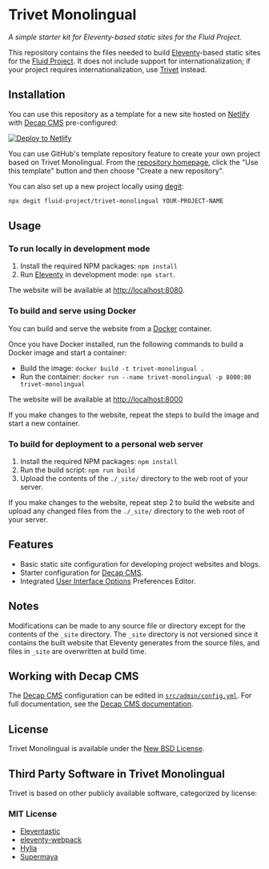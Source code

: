 # Trivet Monolingual

_A simple starter kit for Eleventy-based static sites for the Fluid Project._

This repository contains the files needed to build [Eleventy](http://11ty.dev/)-based static sites for the [Fluid Project](https://fluidproject.org).
It does not include support for internationalization; if your project requires internationalization, use [Trivet](https://github.com/fluid-project/trivet/)
instead.

## Installation

You can use this repository as a template for a new site hosted on [Netlify](https://netlify.com) with [Decap CMS](https://decapcms.org)
pre-configured:

[![Deploy to Netlify](https://www.netlify.com/img/deploy/button.svg)](https://app.netlify.com/start/deploy?repository=https://github.com/fluid-project/trivet-monolingual&stack=cms)

You can use GitHub's template repository feature to create your own project based on Trivet Monolingual. From the
[repository homepage](https://github.com/fluid-project/trivet-monolingual),
click the "Use this template" button and then choose "Create a new repository".

You can also set up a new project locally using [degit](https://www.npmjs.com/package/degit):

```bash
npx degit fluid-project/trivet-monolingual YOUR-PROJECT-NAME
```

## Usage

### To run locally in development mode

1. Install the required NPM packages: `npm install`
2. Run [Eleventy](http://11ty.dev) in development mode: `npm start`.

The website will be available at [http://localhost:8080](http://localhost:8080).

### To build and serve using Docker

You can build and serve the website from a [Docker](https://docs.docker.com/get-docker) container.

Once you have Docker installed, run the following commands to build a Docker image and start a container:

- Build the image: `docker build -t trivet-monolingual .`
- Run the container: `docker run --name trivet-monolingual -p 8000:80 trivet-monolingual`

The website will be available at [http://localhost:8000](http://localhost:8000)

If you make changes to the website, repeat the steps to build the image and start a new container.

### To build for deployment to a personal web server

1. Install the required NPM packages: `npm install`
2. Run the build script: `npm run build`
3. Upload the contents of the `./_site/` directory to the web root of your server.

If you make changes to the website, repeat step 2 to build the website and upload any changed files from the `./_site/`
directory to the web root of your server.

## Features

- Basic static site configuration for developing project websites and blogs.
- Starter configuration for [Decap CMS](https://decapcms.org/).
- Integrated [User Interface Options](https://docs.fluidproject.org/infusion/development/UserInterfaceOptionsAPI.html)
  Preferences Editor.

## Notes

Modifications can be made to any source file or directory except for the contents of the `_site` directory. The
`_site` directory is not versioned since it contains the built website that Eleventy generates from the source files,
and files in `_site` are overwritten at build time.

## Working with Decap CMS

The [Decap CMS](https://decapcms.org/) configuration can be edited in [`src/admin/config.yml`](src/admin/config.yml).
For full documentation, see the [Decap CMS documentation](https://decapcms.org/docs/).

## License

Trivet Monolingual is available under the [New BSD License](https://raw.githubusercontent.com/fluid-project/trivet-monolingual/master/LICENSE.md).

## Third Party Software in Trivet Monolingual

Trivet is based on other publicly available software, categorized by license:

### MIT License

- [Eleventastic](https://github.com/maxboeck/eleventastic)
- [eleventy-webpack](https://github.com/clenemt/eleventy-webpack)
- [Hylia](https://github.com/hankchizljaw/hylia)
- [Supermaya](https://github.com/MadeByMike/supermaya)
